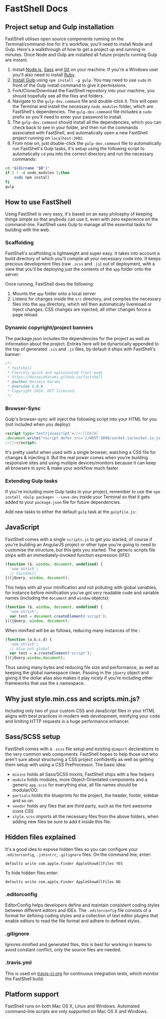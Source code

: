 # FastShell Docs

## Project setup and Gulp installation
FastShell utilises open source components running on the Terminal/command-line for it's workflow, you'll need to install Node and Gulp. Here's a walkthrough of how to get a project up and running in minutes. Once Node and Gulp are installed all future projects running Gulp are instant.

1. Install [Node.js](http://nodejs.org/download), [Sass](http://sass-lang.com/tutorial.html) and [Git](http://git-scm.com) on your machine. If you're a Windows user you'll also need to install [Ruby](http://rubyinstaller.org/downloads).
2. [Install Gulp](http://Gulpjs.com/) using `npm install -g gulp`. You may need to use `sudo` in front of the Gulp install command to give it permissions.
3. Fork/Clone/Download the FastShell repository into your machine, you should hopefully see all the files and folders.
4. Navigate to the `gulp-dev.command` file and double-click it. This will open the Terminal and install the necessary `node_modules` folder, which are FastShell's dependencies. The `gulp-dev.command` file includes a `sudo` prefix so you'll need to enter your password to install.
5. The `gulp-dev.command` should install all the dependencies, which you can check back to see in your folder, and then run the commands associated with FastShell, and automatically open a new FastShell project running on `localhost:3002`.
6. From now on, just double-click the `gulp-dev.command` file to automatically run FastShell's Gulp tasks, it's setup using the following script to automatically `cd` you into the correct directory and run the necessary commands:

````sh
cd "$(dirname "$0")"
if [ ! -d node_modules ];then
    sudo npm install
fi
gulp
````

## How to use FastShell
Using FastShell is very easy, it's based on an easy philosphy of keeping things simple so that anybody can use it, even with zero experience on the command-line. FastShell uses Gulp to manage all the essential tasks for building with the web.

### Scaffolding
FastShell's scaffolding is lightweight and super easy. It takes into account a build directory of which you'll compile all your necessary code into. It keeps precious development files (raw `.scss` and `.js`) out of deployment, with a view that you'll be deploying just the contents of the `app` folder onto the server.

Once running, FastShell does the following:

1. Mounts the `app` folder onto a local server
2. Listens for changes inside the `src` directory, and compiles the necessary files into the `app` directory, which will then automaticaly livereload or inject changes. CSS changes are injected, all other changes force a page reload.

### Dynamic copyright/project banners
The package.json includes the dependencies for the project as well as information about the project. Entries here will be dynamically appended to the top of generated `.css` and `.js` files, by default it ships with FastShell's banner:

````js
/*!
 * fastshell
 * Fiercely quick and opinionated front-ends
 * https://HosseinKarami.github.io/fastshell
 * @author Hossein Karami
 * @version 1.0.0
 * Copyright 2014. MIT licensed.
 */
````

### Browser-Sync
Gulp's browser-sync will inject the following script into your HTML for you (not included when you deploy):

````html
<script type='text/javascript'>//<![CDATA[
;document.write("<script defer src='//HOST:3000/socket.io/socket.io.js'><\/script><script defer src='//HOST:3001/client/browser-sync-client.0.9.1.js'><\/script>".replace(/HOST/g, location.hostname));
//]]></script>
````

It's pretty useful when used with a single browser, watching a CSS file for changes & injecting it. But the real power comes when you're building responsive sites and using multiple devices/monitors because it can keep all browsers in sync & make your workflow much faster.

### Extending Gulp tasks
If you're including more Gulp tasks in your project, remember to use the `npm install <Gulp package> --save-dev` inside your Terminal so that it gets added to your `package.json` file for future dependencies.

Add new tasks to either the default `gulp` task at the `gulpfile.js`:

## JavaScript
FastShell comes with a single `scripts.js` to get you started, of course if you're building an AngularJS project or other type you're going to need to customise the structure, but this gets you started. The generic scripts file ships with an immediately-invoked function expression (IIFE):

````js
(function ($, window, document, undefined) {
  'use strict';
  // FastShell
})(jQuery, window, document);
````

This helps with all your minification and not polluting with global variables, for instance before minification you've got very readable code and variable names (including the `document` and `window` objects):

````js
(function ($, window, document, undefined) {
  'use strict';
  var test = document.createElement('script');
})(jQuery, window, document);
````

When minified will be as follows, reducing many instances of the :

````js
(function (a,b,c,d) {
  'use strict';
  // Also not global
  var test = a.createElement('script');
})(jQuery,window,document);
````

Thus saving many bytes and reducing file size and performance, as well as keeping the global namespace clean. Passing in the `jQuery` object and giving it the dollar alias also makes it play nicely if you're including other frameworks that use the `$` namespace.

## Why just style.min.css and scripts.min.js?
Including only two of your custom CSS and JavaScript files in your HTML aligns with best practices in modern web development, minifying your code and limiting HTTP requests is a huge performance enhancer.

## Sass/SCSS setup
FastShell comes with a `.scss` file setup and existing `@import` declarations to the very common web components. FastShell hopes to help those out who aren't sure about structuring a CSS project confidently as well as getting them setup with using a CSS PreProcessor. The basic idea:

* `mixins` holds all Sass/SCSS mixins, FastShell ships with a few helpers
* `module` holds modules, more Object-Orientated components and a generic `app.scss` for everything else, all file names should be modular/OO.
* `partials` holds the blueprints for the project, the header, footer, sidebar and so on.
* `vendor` holds any files that are third party, such as the font awesome icons CSS
* `style.scss` imports all the necessary files from the above folders, when adding new files be sure to add it inside this file.

## Hidden files explained

It's a good idea to expose hidden files so you can configure your `.editorconfig`, `.jshintrc`, `.gitignore` files. On the command line, enter:

````
defaults write com.apple.Finder AppleShowAllFiles YES
````

To hide hidden files enter:

````
defaults write com.apple.Finder AppleShowAllFiles NO
````

### .editorconfig
EditorConfig helps developers define and maintain consistent coding styles between different editors and IDEs. The `.editorconfig` file consists of a format for defining coding styles and a collection of text editor plugins that enable editors to read the file format and adhere to defined styles.

### .gitignore
Ignores minified and generated files, this is best for working in teams to avoid constant conflict, only the source files are needed.

### .travis.yml
This is used on [travis-ci.org](http://travis-ci.org) for continuous integration tests, which monitor the FastShell build.

## Platform support

FastShell runs on both Mac OS X, Linux and Windows. Automated command-line scripts are only supported on Mac OS X and Windows.
